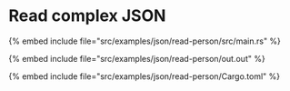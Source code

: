 # Read complex JSON

{% embed include file="src/examples/json/read-person/src/main.rs" %}

{% embed include file="src/examples/json/read-person/out.out" %}

{% embed include file="src/examples/json/read-person/Cargo.toml" %}


